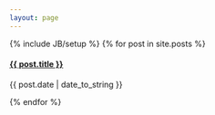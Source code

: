 ```yaml
---
layout: page
---
```

{% include JB/setup %}
{% for post in site.posts %}
<div class="span6">
    <h4><a href="{{ BASE_PATH }}{{ post.url }}">{{ post.title }}</a></h4>
    <p>{{ post.date | date_to_string }}</p>
</div><!--/span-->
{% endfor %}




